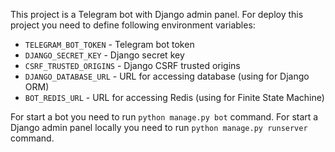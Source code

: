 This project is a Telegram bot with Django admin panel.
For deploy this project you need to define following environment variables:
- `TELEGRAM_BOT_TOKEN` - Telegram bot token
- `DJANGO_SECRET_KEY` - Django secret key
- `CSRF_TRUSTED_ORIGINS` - Django CSRF trusted origins
- `DJANGO_DATABASE_URL` - URL for accessing database (using for Django ORM)
- `BOT_REDIS_URL` - URL for accessing Redis (using for Finite State Machine)

For start a bot you need to run `python manage.py bot` command.
For start a Django admin panel locally you need to run `python manage.py runserver` command.
